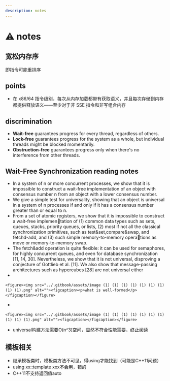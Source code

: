 ```yaml
---
description: notes
---
```


# ⚠️ notes

## 宽松内存序

即指令可能重排序

## points

* 在 x86/64 指令级别，每次从内存加载都带有获取语义，并且每次存储到内存都提供释放语义——至少对于非 SSE 指令和非写组合内存

## discrimination&#x20;

* **Wait-free** guarantees progress for every thread, regardless of others.
* **Lock-free** guarantees progress for the system as a whole, but individual threads might be blocked momentarily.
* **Obstruction-free** guarantees progress only when there's no interference from other threads.

## Wait-Free Synchronization reading notes

* In a system of n or more concurrent processes, we show that it is impossible to construct a wait-free implementation of an object with consensus number n from an object with a lower consensus number.
* We give a simple test for universality, showing that an object is universal in a system of n processes if and only if it has a consensus number greater than or equal to n.
* From a set of atomic registers, we show that it is impossible to construct a wait-free implementation of (1) common data types such as sets, queues, stacks, priority queues, or lists, (2) most if not all the classical synchronization primitives, such as test\&set,compare\&swap, and fetchd-add, and (3) such simple memory-to-memory operations as move or memory-to-memory swap.
* The fetch\&add operation is quite flexible: it can be used for semaphores, for highly concurrent queues, and even for database synchronization \[11, 14, 30]. Nevertheless, we show that it is not universal, disproving a conjecture of Gottlieb et al. \[11]. We also show that message-passing architectures such as hypercubes \[28] are not universal either
*

    <figure><img src="../.gitbook/assets/image (1) (1) (1) (1) (1) (1) (1) (1) (1).png" alt=""><figcaption><p>what is well-formed</p></figcaption></figure>
*

    <figure><img src="../.gitbook/assets/image (1) (1) (1) (1) (1) (1) (1) (1) (1) (1).png" alt=""><figcaption></figcaption></figure>
*   universal构建方法需要O(n^3)空间，显然不符合性能需要，终止阅读



## 模板相关

* 继承模板类时，模板类方法不可见，得using才能找到（可能是C++11问题）
* using xx::template xxx不会用，错的
* C++11不支持返回值auto

